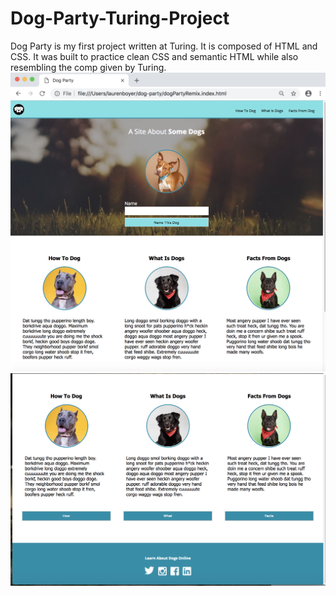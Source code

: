 # Dog-Party-Turing-Project
Dog Party is my first project written at Turing. It is composed of HTML and CSS. It was built to practice clean CSS and semantic HTML while also resembling the comp given by Turing. 
![](images/Screen%20Shot%202019-01-27%20at%209.16.53%20PM.png)
![](images/Screen%20Shot%202019-01-27%20at%209.17.07%20PM.png)
